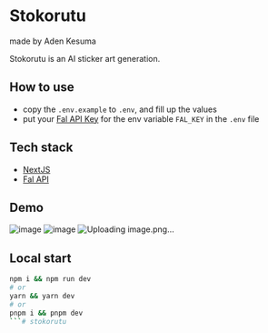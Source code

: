 # Stokorutu 

made by Aden Kesuma

Stokorutu is an AI sticker art generation.

## How to use

- copy the `.env.example` to `.env`, and fill up the values
- put your [Fal API Key](https://fal.ai/) for the env variable `FAL_KEY` in the `.env` file

## Tech stack

- [NextJS](https://nextjs.org/)
- [Fal API](https://fal.ai/)

## Demo
![image](https://github.com/adenkesuma/stokorutu/assets/101191379/e40070d1-7474-4602-8527-728d13887c71)
![image](https://github.com/adenkesuma/stokorutu/assets/101191379/fe8e7960-60d3-49fc-b5a7-314511a2e2b1)
![Uploading image.png…]()

## Local start

```bash
npm i && npm run dev
# or
yarn && yarn dev
# or
pnpm i && pnpm dev
```# stokorutu




